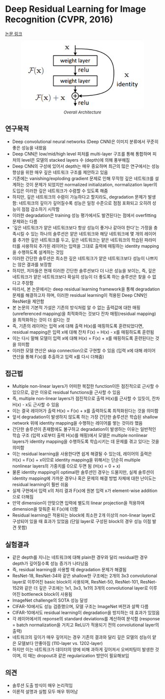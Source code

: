 # Deep Residual Learning for Image Recognition (CVPR, 2016)

[논문 링크](https://openaccess.thecvf.com/content_cvpr_2016/html/He_Deep_Residual_Learning_CVPR_2016_paper.html)

<p align="center">
    <img width="400" alt='fig1' src="./img/01_04_01.png?raw=true"></br>
    <em><font size=2>Overall Architecture</font></em>
</p>

## 연구목적
- Deep convolutional neural networks (Deep CNN)은 이미지 분류에서 꾸준히 좋은 성능을 내왔음
- Deep CNN은 low/mid/high level 피처를 multi-layer 구조를 통해 통합하며 피처의 level은 모델의 stacked layers 수 (depth)에 의해 풍부해짐
- Deep CNN의 구성에 있어서 depth는 매우 중요하며 최근의 많은 연구에서는 성능 향상을 위한 매우 깊은 네트워크 구조를 제안하고 있음
- 기존에는 vanishing/exploding gradient 문제로 인해 무작정 깊은 네트워크를 설계하는 것이 문제가 되었지만 normalized initialization, normalization layer의 도입은 이러한 깊은 네트워크가 수렴할 수 있도록 해줌 
- 하지만, 깊은 네트워크의 수렴이 가능하다고 할지라도, degradation 문제가 발생함: 네트워크의 깊이가 깊어질수록 성능은 일정 수준으로 점점 포화되고 오히려 성능이 점점 감소하기 시작함
- 이러한 degradation은 training 성능 평가에서도 발견된다는 점에서 overfitting 문제와는 다름
- '깊은 네트워크가 얕은 네트워크보다 항상 성능이 좋거나 같아야 한다'는 가정을 충족시킬 수 있는 하나의 솔루션은 얕은 네트워크와 해당 네트워크에 몇 개의 레이어를 추가한 깊은 네트워크를 두고, 깊은 네트워크는 얕은 네트워크의 학습된 파라미터를 사용하되 추가된 레이어는 입력을 그대로 출력에 매핑하는 identity mapping을 수행하도록 설계하는 것임
- 이러한 간단한 솔루션은 최소한 깊은 네트워크가 얕은 네트워크보다 성능이 나쁘지는 않은 결과를 보장함
- 하지만, 저자들은 현재 이러한 간단한 솔루션보다 더 나은 성능을 보이는, 즉, 깊은 네트워크가 얕은 네트워크보다 확실히 성능이 더 좋도록 하는 솔루션은 찾을 수 없다고 주장함
- 따라서, 본 논문에서는 deep residual learning framework을 통해 degradation 문제를 해결하고자 하며, 이러한 residual learning이 적용된 Deep CNN인 ResNet을 제안함
- 본 논문의 기본적 가설은 기존의 방식처럼 알 수 없는 출력값에 대한 매핑(unreferenced mapping)을 최적화하는 것보다 잔차 매핑(residual mapping)을 최적화하는 것이 더 쉽다는 것
- 즉, 기존의 레이어는 입력 x에 대해 출력 H(x)를 매핑하도록 훈련되었다면, residual mapping은 입력 x에 대해 잔차 F(x) = H(x) - x를 매핑하도록 훈련됨
- 이는 다시 말해 모델이 입력 x에 대해 H(x) = F(x) + x를 매핑하도록 훈련된다는 것을 의미함
- 이러한 모델 연산은 skip connection으로 구현할 수 있음 (입력 x에 대해 레이어 연산을 통해 F(x)를 추출하고 입력 x를 다시 더해줌)

## 접근법
- Multiple non-linear layers가 어떠한 복잡한 function이든 점진적으로 근사할 수 있으므로, 같은 이유로 residual functions을 근사할 수 있음
- 즉, multiple non-linear layers가 점진적으로 출력 H(x)를 근사할 수 있듯이, 잔차 H(x) - x도 근사할 수 있음
- 이는 결국 레이어가 출력 H(x) = F(x) + x를 출력하도록 최적화된다는 것을 의미함
- 앞서 degradation이 발생하지 않도록 하는 가장 간단한 솔루션은 학습된 shallow network 위에 identity mapping을 수행하는 레이어를 쌓는 것이라 했음
- 간단한 솔루션이 존재함에도 불구하고 degradation이 발생하는 이유는 일반적인 학습 구조 (입력 x로부터 출력 H(x)를 매핑)에서 모델은 multiple nonlinear layers가 identity mapping을 수행하도록 학습시키는 데 문제를 겪고 있다는 것을 의미함
- 이는 residual learning을 사용한다면 쉽게 해결될 수 있는데, 레이어의 출력은 H(x) = F(x) + x이므로 identity mapping을 위해서는 단순히 multiple nonlinear layers의 가중치를 0으로 두면 됨 (H(x) = 0 + x)
- 물론 identity mapping이 optimal한 솔루션인 경우는 드물지만, 실제 솔루션이 identity mapping에 가까운 경우나 혹은 문제의 해결 방법 자체에 대한 난이도는 residual learning이 훨씬 쉬움
- 실제 구현에서 입력 x의 처리 결과 F(x)에 원본 입력 x가 element-wise addition으로 더해짐
- 만약 dimension이 안맞으면 입력에 별도의 linear projection을 적용하여 dimension을 맞춰준 뒤 F(x)에 더함 
- Residual learning은 적용되는 block에 최소한 2개 이상의 non-linear layer로 구성되어 있을 때 효과가 있었음 (단일 layer로 구성된 block의 경우 성능 이점 발견 못함)

## 실험결과
- 같은 depth를 지니는 네트워크에 대해 plain한 경우와 달리 residual한 경우 depth가 깊어질수록 성능 증가가 나타났음
- 즉, residual learning을 사용할 때 degradation 문제가 해결됨
- ResNet-18, ResNet-34와 같은 shallow한 구조에는 2개의 3x3 convolutional layer로 이루어진 basic block이 사용되며, ResNet-50, ResNet-101, ResNet-152와 같은 더 깊은 구조에는 1x1, 3x3, 1x1의 3개의 convolutional layer로 이루어진 bottleneck block이 사용됨
- ImageNet challenge의 SOTA 성능 달성
- CIFAR-10에서도 성능 검증했으며, 모델 구조는 ImageNet 버전과 살짝 다름
- CIFAR-10에서도 residual learning이 degradation을 방지하는 데 효과가 있었음
- 각 레이어에서의 reponse의 standard deviations를 계산하여 분석함 (response = batch normalization을 거치고 ReLU가 적용되기 전의 convolutional layer의 출력)
- 네트워크의 깊이가 매우 깊어지는 경우 기존의 결과와 달리 깊은 모델의 성능이 얕은 모델보다 안좋아짐 (110-layer vs. 1202-layer)
- 하지만 이는 네트워크가 데이터의 양에 비해 과하게 깊어져서 오버피팅이 발생한 것이며, 이 때는 dropout과 같은 regularization 방안이 필요해보임

## 의견
- 솔루션 도출 방식이 매우 논리적임
- 이론적 설명과 실험 모두 매우 뛰어남